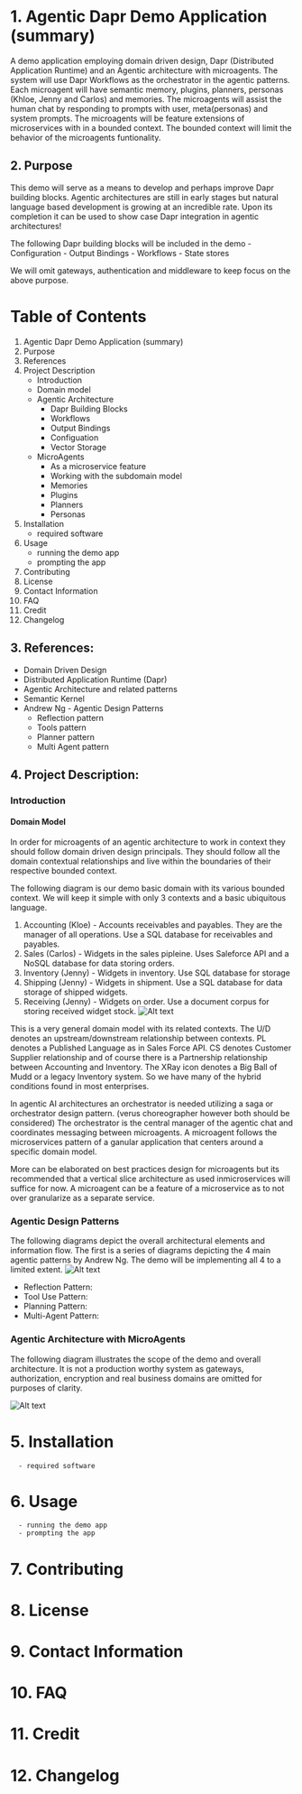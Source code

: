 # 1. Agentic Dapr Demo Application (summary)
A demo application employing domain driven design, Dapr (Distributed Application Runtime) and an Agentic architecture with microagents. The system will use Dapr Workflows as the orchestrator in the agentic patterns. Each microagent will have semantic memory, plugins, planners, personas (Khloe, Jenny and Carlos) and memories. The microagents will assist the human chat by responding to prompts with user, meta(personas) and system prompts. The microagents will be feature extensions of microservices with in a bounded context. The bounded context will limit the behavior of the microagents funtionality. 

## 2. Purpose 

This demo will serve as a means to develop and perhaps improve Dapr building blocks. Agentic architectures are still in early stages but natural language based development is growing at an incredible rate. Upon its completion it can be used to show case Dapr integration in agentic architectures!

The following Dapr building blocks will be included in the demo
      - Configuration
      - Output Bindings
      - Workflows
      - State stores

We will omit gateways, authentication and middleware to keep focus on the above purpose.

# Table of Contents

1. Agentic Dapr Demo Application (summary)
2. Purpose
3. References
4. Project Description
      - Introduction
      - Domain model
      - Agentic Architecture
          - Dapr Building Blocks
          - Workflows
          - Output Bindings
          - Configuation
          - Vector Storage
      - MicroAgents
          - As a microservice feature
          - Working with the subdomain model
          - Memories
          - Plugins
          - Planners
          - Personas        
5. Installation
      - required software
6. Usage
      - running the demo app
      - prompting the app
7. Contributing
8. License
9. Contact Information
10. FAQ
11. Credit
12. Changelog

## 3. References:
- Domain Driven Design
- Distributed Application Runtime (Dapr)
- Agentic Architecture and related patterns
- Semantic Kernel
- Andrew Ng - Agentic Design Patterns
    - Reflection pattern
    - Tools pattern
    - Planner pattern
    - Multi Agent pattern

## 4. Project Description:
### Introduction
#### Domain Model
In order for microagents of an agentic architecture to work in context they should follow domain driven design principals.
They should follow all the domain contextual relationships and live within the boundaries of their respective bounded context. 

The following diagram is our demo basic domain with its various bounded context. We will keep it simple with only 3 contexts and a basic ubiquitous language.

  1. Accounting (Kloe) - Accounts receivables and payables. They are the manager of all operations. Use a SQL database for receivables and payables.
  2. Sales (Carlos) - Widgets in the sales pipleine. Uses Saleforce API and a NoSQL database for data storing orders.
  3. Inventory (Jenny) - Widgets in inventory. Use SQL database for storage
  4. Shipping (Jenny) - Widgets in shipment. Use a SQL database for data storage of shipped widgets.
  5. Receiving (Jenny) - Widgets on order. Use a document corpus for storing received widget stock.
![Alt text](contextmap-agentic-demo.png "Context map image for demo")

This is a very general domain model with its related contexts. The U/D denotes an upstream/downstream relationship between contexts. PL denotes a Published Language as in Sales Force API. CS denotes Customer Supplier relationship and of course there is a Partnership relationship between Accounting and Inventory. The XRay icon denotes a Big Ball of Mudd or a legacy Inventory system. So we have many of the hybrid conditions found in most enterprises.

In agentic AI architectures an orchestrator is needed utilizing a saga or orchestrator design pattern. (verus choreographer however both should be considered)
The orchestrator is the central manager of the agentic chat and coordinates messaging between microagents. A microagent follows the microservices pattern of a ganular application that centers around a specific domain model.

More can be elaborated on best practices design for microagents but its recommended that a vertical slice architecture as used inmicroservices will suffice for now. A microagent can be a feature of a microservice as to not over granularize as a separate service.

### Agentic Design Patterns
The following diagrams depict the overall architectural elements and information flow. The first is a series of diagrams depicting the 4 main agentic patterns by Andrew Ng. The demo will be implementing all 4 to a limited extent.
![Alt text](agentic-design-patterns.png "agentic design patterns image for demo")
- Reflection Pattern: 
- Tool Use Pattern:
- Planning Pattern:
- Multi-Agent Pattern:

### Agentic Architecture with MicroAgents
The following diagram illustrates the scope of the demo and overall architecture. It is not a production worthy system as gateways, authorization, encryption and real business domains are omitted for purposes of clarity.

![Alt text](agentic-architecture.png "agentic architecture image for demo")
# 5. Installation
      - required software
# 6. Usage
      - running the demo app
      - prompting the app
# 7. Contributing
# 8. License
# 9. Contact Information
# 10. FAQ
# 11. Credit
# 12. Changelog
